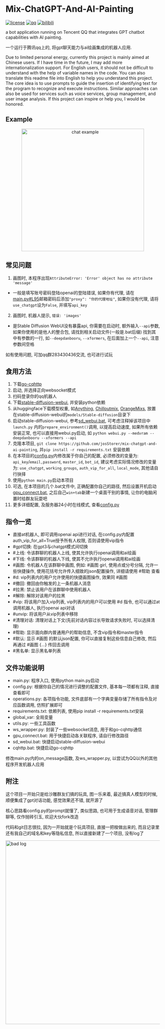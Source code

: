 # Mix-ChatGPT-And-AI-Painting

[![license](http://img.shields.io/badge/license-MIT-blue.svg)](https://github.com/josStorer/mix-chatgpt-and-ai-painting/blob/master/LICENSE)
[![qq](https://img.shields.io/badge/qq%E7%BE%A4-283430436-brightgreen.svg)](https://jq.qq.com/?_wv=1027&k=HwlnMCMr)
[![bilibili](https://img.shields.io/badge/bilibili-%E5%9B%BD%E6%9C%8D%E7%AC%AC%E4%B8%80%E6%B5%B7%E8%B1%B9-ff69b4.svg)](https://space.bilibili.com/8261016)

a bot application running on Tencent QQ that integrates GPT chatbot capabilities with AI painting.

一个运行于腾讯qq上的, 将gpt聊天能力与ai绘画集成的机器人应用.

Due to limited personal energy, currently this project is mainly aimed at Chinese users. If I have time in the
future, I may add more internationalization support. For English users, it should not be difficult to understand with
the help of variable names in the code. You can also translate this readme file into English to help you understand this
project. The core idea is to use prompts to guide the insertion of identifying text for the program to recognize and
execute instructions. Similar approaches can also be used for services such as voice services, group management, and
user image analysis. If this project can inspire or help you, I would be honored.

## Example

<div align=center>
<img src="screenshots/example1.png" width="400" alt="chat example"/>
</div>

## 常见问题

1. 画图时, 本程序出现`AttributeError: 'Error' object has no attribute 'message'`
  - 一般是填写账号密码登陆openai的登陆错误, 如果你有代理, 请在[main.py#L95](https://github.com/josStorer/mix-chatgpt-and-ai-painting/blob/master/main.py#L95)邮箱密码后添加`"proxy": "你的代理地址"`, 如果你没有代理, 请将`use_chatgpt`设为`False`, 并填写`api_key`
2. 画图时, 机器人提示, `错误: 'images'`
  - 是Stable Diffusion WebUI没有暴露api, 你需要在启动时, 额外输入`--api`参数, 如果你使用的是他人的整合包, 请找到相关启动文件(一般是.bat后缀) 找到其中有参数的一行, 如`--deepdanbooru`, `--xformers`, 在后面加上一个`--api`, 注意参数间空格

如有使用问题, 可加qq群283430436交流, 也可进行试玩

## 食用方法

1. 下载[go-cqhttp](https://github.com/Mrs4s/go-cqhttp/releases)
2. 启动, 并选择正向websocket模式
3. 扫码登录你的qq机器人
4. 下载[stable-diffusion-webui](https://github.com/AUTOMATIC1111/stable-diffusion-webui), 并安装python依赖
5. 从huggingface下载模型权重,
   如[Anything](https://huggingface.co/andite/anything-v4.0/tree/main), [Chilloutmix](https://huggingface.co/TASUKU2023/Chilloutmix/tree/main), [OrangeMixs](https://huggingface.co/WarriorMama777/OrangeMixs/tree/main),
   放置在stable-diffusion-webui的`models/Stable-diffusion`目录下
6. 启动stable-diffusion-webui, 参考[sd_webui.bat](sd_webui.bat), 可考虑注释掉该项目中`launch.py`
   内的`prepare_environment()`调用, 以提高启动速度, 如果所有依赖安装正常, 也可以直接用webui.py启动, 如
   `python webui.py --medvram --deepdanbooru --xformers --api`
7. 克隆本项目, `git clone https://github.com/josStorer/mix-chatgpt-and-ai-painting`, 并`pip install -r requirements.txt`
   安装依赖
8. 在本项目的[config.py](config.py)内修改属于你自己的配置,
   必须修改的变量为: `api_key`/`email,password`, `master_id`, `bot_id`,
   建议考虑实际情况修改的变量为: `use_chatgpt`, `working_groups`, `auth_vip_for_all`, `local_mode`, 其他请自行抉择
9. 使用`python main.py`启动本项目
10. 可选, 在本项目的几个.bat文件中, 正确配置你自己的路径, 然后设置开机启动[gpu_connect.bat](gpu_connect.bat),
    之后自己`win+tab`新建一个桌面干别的事情,
    让你的电脑闲置时给群友玩耍吧
11. 更多详细配置, 及服务器24小时在线模式, 查看[config.py](config.py)

## 指令一览

- 直接at机器人, 即可调用openai api进行对话, 在config.py内配置auth_vip_for_all=True授予所有人权限, 否则请使用vip指令
- #gpt切换: 在gpt3与chatgpt模式间切换
- #上线: 令该群聊的机器人上线, 使其允许执行openai调用和ai绘画
- #下线: 令该群聊的机器人下线, 使其不允许执行openai调用和ai绘画
- #画图: 令机器人在该群聊中画图, 例如: #画图 girl, 使用点或分号分隔, 允许一些快捷操作, 使用花括号允许传入细致的json配置操作,
  详细请使用 #帮助 查看
- #d: vip列表内的用户允许使用的快捷画图操作, 效果同 #画图
- #撤回: 撤回由你触发的上一条机器人消息
- #拉黑: 禁止该用户在该群聊中使用机器人
- #解除: 解除对该用户的拉黑
- #vip: 将该用户加入vip列表, vip列表内的用户可以使用 #d 指令, 也可以通过at调用机器人, 执行openai api对话
- #unvip: 将该用户从vip列表中移除
- #清理对话: 清理对话上下文(先前对话内容过长导致请求失败时, 可以选择清理)
- #帮助: 显示面向群内普通用户的帮助信息, 不含vip指令和master指令
- #默认: 显示 #画图 的默认json配置, 你可以直接复制这些信息自己修改, 然后再通过 #画图 {...} 传回去调用
- #黑名单: 显示黑名单列表

## 文件功能说明

- main.py: 程序入口, 使用python main.py启动
- config.py: 根据你自己的情况进行调整的配置文件, 基本每一项都有注释, 直接查看即可
- operations.py: 各项指令功能, 文件底部有一个字典变量存储了所有指令及对应函数调用, 仿照扩展即可
- requirements.txt: 依赖列表, 使用pip install -r requirements.txt安装
- global_var: 全局变量
- utils.py: 一些工具函数
- ws_wrapper.py: 封装了一些websocket消息, 用于和go-cqhttp通信
- gpu_connect.bat: 用于快捷启动各关联程序, 请自行修改路径
- sd_webui.bat: 快捷启动stable-diffusion-webui
- cqhttp.bat: 快捷启动go-cqhttp

修改main.py内的on_message函数, 及ws_wrapper.py, 以尝试为QQ以外的其他程序开发机器人应用

## 附注

这个项目一开始只是给沙雕群友们搞的玩具, 图一乐来着, 最近搞真人模型的时候, 顺便集成了gpt对话功能, 感觉效果还不错, 就开源了

核心思路看config.py的prompt就懂了, 类似思路, 也可用于生成语音对话, 管理群聊等, 仅作抛砖引玉, 欢迎大伙fork改造

代码和git日志很拉, 因为一开始就是个玩具项目, 直接一把梭做出来的, 而且记录里还有我自己的域名和key等隐私信息, 所以直接新建了一个项目,
没有log了

<img src="screenshots/bad_log.png" width="600" alt="bad log"/>
